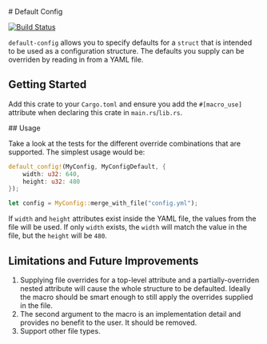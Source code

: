 # Default Config

[![Build Status](https://travis-ci.org/kwyse/default-config.svg?branch=master)](https://travis-ci.org/kwyse/default-config)

`default-config` allows you to specify defaults for a `struct` that is intended
to be used as a configuration structure. The defaults you supply can be
overriden by reading in from a YAML file.

## Getting Started

Add this crate to your `Cargo.toml` and ensure you add the `#[macro_use]`
attribute when declaring this crate in `main.rs`/`lib.rs`.

## Usage

Take a look at the tests for the different override combinations that are
supported. The simplest usage would be:

```rust
default_config!(MyConfig, MyConfigDefault, {
    width: u32: 640,
    height: u32: 480
});

let config = MyConfig::merge_with_file("config.yml");
```

If `width` and `height` attributes exist inside the YAML file, the values from
the file will be used. If only `width` exists, the `width` will match the value
in the file, but the `height` will be `480`.

## Limitations and Future Improvements

1. Supplying file overrides for a top-level attribute and a partially-overriden
   nested attribute will cause the whole structure to be defaulted. Ideally the
   macro should be smart enough to still apply the overrides supplied in the
   file.
1. The second argument to the macro is an implementation detail and provides no
   benefit to the user. It should be removed.
1. Support other file types.
